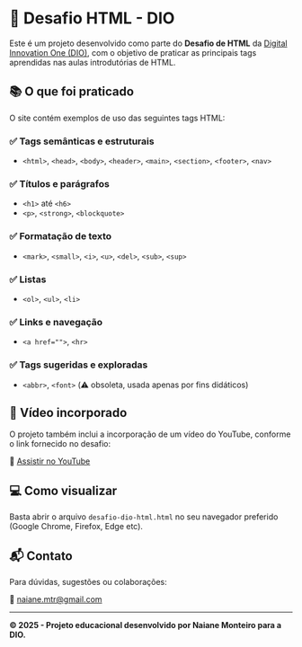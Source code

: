 # 🚀 Desafio HTML - DIO

Este é um projeto desenvolvido como parte do **Desafio de HTML** da [Digital Innovation One (DIO)](https://dio.me), com o objetivo de praticar as principais tags aprendidas nas aulas introdutórias de HTML.

## 📚 O que foi praticado

O site contém exemplos de uso das seguintes tags HTML:

### ✅ Tags semânticas e estruturais
- `<html>`, `<head>`, `<body>`, `<header>`, `<main>`, `<section>`, `<footer>`, `<nav>`

### ✅ Títulos e parágrafos
- `<h1>` até `<h6>`
- `<p>`, `<strong>`, `<blockquote>`

### ✅ Formatação de texto
- `<mark>`, `<small>`, `<i>`, `<u>`, `<del>`, `<sub>`, `<sup>`

### ✅ Listas
- `<ol>`, `<ul>`, `<li>`

### ✅ Links e navegação
- `<a href="">`, `<hr>`

### ✅ Tags sugeridas e exploradas
- `<abbr>`, `<font>` (⚠️ obsoleta, usada apenas por fins didáticos)

## 🎥 Vídeo incorporado

O projeto também inclui a incorporação de um vídeo do YouTube, conforme o link fornecido no desafio:

🔗 [Assistir no YouTube](https://www.youtube.com/watch?v=6AffL0jAE_8)

## 💻 Como visualizar

Basta abrir o arquivo `desafio-dio-html.html` no seu navegador preferido (Google Chrome, Firefox, Edge etc).

## 📬 Contato

Para dúvidas, sugestões ou colaborações:

📧 naiane.mtr@gmail.com

---

**© 2025 - Projeto educacional desenvolvido por Naiane Monteiro para a DIO.**
